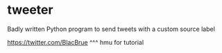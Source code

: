 # tweeter
Badly written Python program to send tweets with a custom source label

https://twitter.com/BlacBrue
^^^ hmu for tutorial
